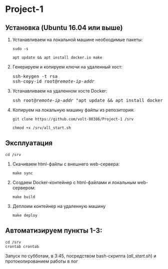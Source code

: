 # Project-1

## Установка (Ubuntu 16.04 или выше)

1. Устанавливаем на локальной машине необходимые пакеты:

    `sudo -s`
    
    `apt update && apt install docker.io make`

2. Генерируем и копируем ключи на удаленный хост:
   <pre>
   ssh-keygen -t rsa
   ssh-copy-id root@<i>remote-ip-addr</i>
   </pre>

3. Устанавливаем на удаленном хосте Docker:

   <pre>
   ssh root@<i>remote-ip-addr</i> "apt update && apt install docker.io"
   </pre>
    
4. Копируем на локальную машину файлы из репозитория:

    `git clone https://github.com/volt-80386/Project-1 /srv`
    
    `chmod +x /srv/all_start.sh`

## Эксплуатация
    
    cd /srv
   
1. Скачиваем html-файлы с внешнего web-сервера:

    `make sync`

2. Создаем Docker-контейнер c html-файлами и локальным web-сервером:

    `make build`

3. Деплоим контейнер на удаленную машину

    `make deploy`

## Автоматизируем пункты 1-3:

    cd /srv
    crontab crontab
Запуск по субботам, в 3:45, посредством bash-скрипта (*all_start.sh*) и протоколированием работы в лог
